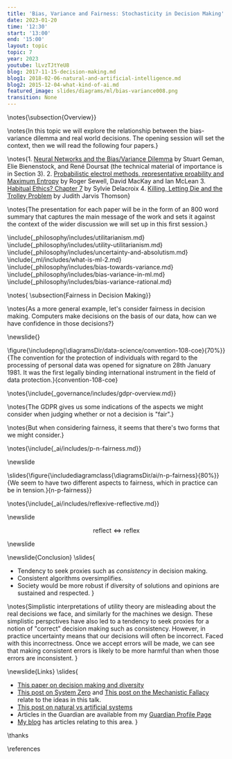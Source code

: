 ```yaml
---
title: 'Bias, Variance and Fairness: Stochasticity in Decision Making'
date: 2023-01-20
time: '12:30'
start: '13:00'
end: '15:00'
layout: topic
topic: 7
year: 2023
youtube: lLvzTJtYeU8
blog: 2017-11-15-decision-making.md
blog1: 2018-02-06-natural-and-artificial-intelligence.md
blog2: 2015-12-04-what-kind-of-ai.md
featured_image: slides/diagrams/ml/bias-variance008.png
transition: None
---
```



\notes{\subsection{Overview}}

\notes{In this topic we will explore the relationship between the bias-variance dilemma and real world decisions. The opening session will set the context, then we will read the following four papers.}

\notes{1. [Neural Networks and the Bias/Variance Dilemma](https://www.dam.brown.edu/people/documents/bias-variance.pdf) by Stuart Geman, Elie Bienenstock, and René Doursat (the technical material of importance is in Section 3). 
2. [Probabilistic electrol methods, representative proability and Maximum Entropy](https://www.votingmatters.org.uk/ISSUE26/I26P3.pdf) by Roger Sewell, David MacKay and Ian McLean
3. [Habitual Ethics? Chapter 7](https://library.oapen.org/bitstream/handle/20.500.12657/58884/9781509920433.pdf) by Sylvie Delacroix
4. [Killing, Letting Die and the Trolley Problem](https://learning.hccs.edu/faculty/david.poston/phil1301.80361/readings-for-march-31/JJ%20Thomson%20-%20Killing-%20Letting%20Die-%20and%20the%20Trolley%20Problem.pdf) by Judith Jarvis Thomson}

\notes{The presentation for each paper will be in the form of an 800 word summary that captures the main message of the work and sets it against the context of the wider discussion we will set up in this first session.}

\include{_philosophy/includes/utilitarianism.md}
\include{_philosophy/includes/utility-utilitarianism.md}
\include{_philosophy/includes/uncertainty-and-absolutism.md}
\include{_ml/includes/what-is-ml-2.md}
\include{_philosophy/includes/bias-towards-variance.md}
\include{_philosophy/includes/bias-variance-in-ml.md}
\include{_philosophy/includes/bias-variance-rational.md}

\notes{
\subsection{Fairness in Decision Making}}

\notes{As a more general example, let's consider fairness in decision making. Computers make decisions on the basis of our data, how can we have confidence in those decisions?}

\newslide{}

\figure{\includepng{\diagramsDir/data-science/convention-108-coe}{70%}}{The convention for the protection of individuals with regard to the processing of personal data was opened for signature on 28th January 1981. It was the first legally binding international instrument in the field of data protection.}{convention-108-coe}

\notes{\include{_governance/includes/gdpr-overview.md}}

\notes{The GDPR gives us some indications of the aspects we might consider when judging whether or not a decision is "fair".}

\notes{But when considering fairness, it seems that there's two forms that we might consider.}

\notes{\include{_ai/includes/p-n-fairness.md}}

\newslide

\slides{\figure{\includediagramclass{\diagramsDir/ai/n-p-fairness}{80%}}{We seem to have two different aspects to fairness, which in practice can be in tension.}{n-p-fairness}}

\notes{\include{_ai/includes/reflexive-reflective.md}}

\newslide

$$\text{reflect} \Longleftrightarrow \text{reflex}$$

\newslide

\newslide{Conclusion}
\slides{
* Tendency to seek proxies such as *consistency* in decision making. 
* Consistent algorithms oversimplifies.
* Society would be more robust if diversity of solutions and opinions are sustained and respected. 
}

\notes{Simplistic interpretations of utility theory are misleading about the real decisions we face, and similarly for the machines we design. These simplistic perspctives have also led to a tendency to seek proxies for a notion of "correct" decision making such as consistency. However, in practice uncertainty means that our decisions will often be incorrect. Faced with this incorrectness. Once we accept errors will be made, we can see that making consistent errors is likely to be more harmful than when those errors are inconsistent. }

\newslide{Links}
\slides{
* [This paper on decision making and diversity](http://inverseprobability.com/2017/11/15/decision-making)
* [This post on System Zero](http://inverseprobability.com/2015/12/04/what-kind-of-ai/) and [This post on the Mechanistic Fallacy](http://inverseprobability.com/2015/11/09/artificial-stupidity/) relate to the ideas in this talk.
* [This post on natural vs artificial systems](http://inverseprobability.com/2018/02/06/natural-and-artificial-intelligence)
* Articles in the Guardian are available from my [Guardian Profile Page](http://www.theguardian.com/profile/neil-lawrence)
* [My blog](http://inverseprobability.com/blog.html) has articles relating to this area.
}

\thanks

\references
